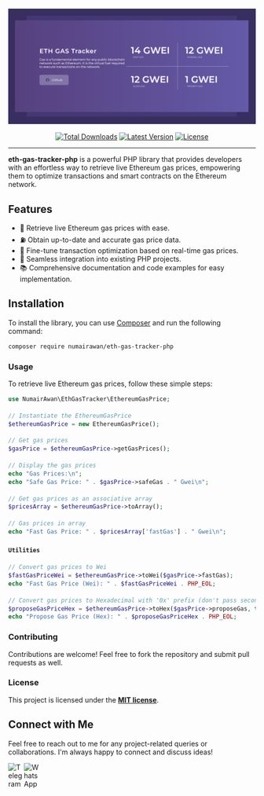 <p align="center">
    <img src="https://raw.githubusercontent.com/NumairAwan/eth-gas-tracker-php/main/art/screenshot.png" width="600" alt="Eth Gas Tracker PHP">
    <p align="center">
        <a href="https://packagist.org/packages/numairawan/eth-gas-tracker-php"><img alt="Total Downloads" src="https://img.shields.io/packagist/dt/numairawan/eth-gas-tracker-php"></a>
        <a href="https://packagist.org/packages/numairawan/eth-gas-tracker-php"><img alt="Latest Version" src="https://img.shields.io/packagist/v/numairawan/eth-gas-tracker-php"></a>
        <a href="https://packagist.org/packages/numairawan/eth-gas-tracker-php"><img alt="License" src="https://img.shields.io/github/license/numairawan/eth-gas-tracker-php"></a>
    </p>
</p>

------
**eth-gas-tracker-php** is a powerful PHP library that provides developers with an effortless way to retrieve live Ethereum gas prices, empowering them to optimize transactions and smart contracts on the Ethereum network.

## Features

- 🚀 Retrieve live Ethereum gas prices with ease.
- ⛽️ Obtain up-to-date and accurate gas price data.
- 💪 Fine-tune transaction optimization based on real-time gas prices.
- 🤝 Seamless integration into existing PHP projects.
- 📚 Comprehensive documentation and code examples for easy implementation.

## Installation

To install the library, you can use [Composer](https://getcomposer.org/) and run the following command:

```bash
composer require numairawan/eth-gas-tracker-php
```


### Usage
To retrieve live Ethereum gas prices, follow these simple steps:

```php
use NumairAwan\EthGasTracker\EthereumGasPrice;

// Instantiate the EthereumGasPrice
$ethereumGasPrice = new EthereumGasPrice();

// Get gas prices
$gasPrice = $ethereumGasPrice->getGasPrices();

// Display the gas prices
echo "Gas Prices:\n";
echo "Safe Gas Price: " . $gasPrice->safeGas . " Gwei\n";

// Get gas prices as an associative array
$pricesArray = $ethereumGasPrice->toArray();

// Gas prices in array
echo "Fast Gas Price: " . $pricesArray['fastGas'] . " Gwei\n";
```

#### `Utilities`

```php
// Convert gas prices to Wei
$fastGasPriceWei = $ethereumGasPrice->toWei($gasPrice->fastGas);
echo "Fast Gas Price (Wei): " . $fastGasPriceWei . PHP_EOL;

// Convert gas prices to Hexadecimal with '0x' prefix (don't pass second parameter to just get hex)
$proposeGasPriceHex = $ethereumGasPrice->toHex($gasPrice->proposeGas, true);
echo "Propose Gas Price (Hex): " . $proposeGasPriceHex . PHP_EOL;
```

### Contributing
Contributions are welcome! Feel free to fork the repository and submit pull requests as well.

### License
This project is licensed under the **[MIT license](https://opensource.org/licenses/MIT)**.


## Connect with Me

Feel free to reach out to me for any project-related queries or collaborations. I'm always happy to connect and discuss ideas!

[<img align="left" alt="Telegram" width="32px" src="https://upload.wikimedia.org/wikipedia/commons/8/82/Telegram_logo.svg" />](https://t.me/NumairAwan)
[<img align="left" alt="WhatsApp" width="32px" src="https://upload.wikimedia.org/wikipedia/commons/thumb/6/6b/WhatsApp.svg/512px-WhatsApp.svg.png?20220228223904" />](https://wa.me/+923164700904)

